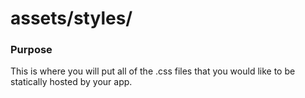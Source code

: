 # assets/styles/
### Purpose
This is where you will put all of the .css files that you would like to be statically hosted by your app.


<docmeta name="displayName" value="styles">

